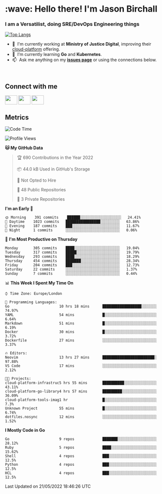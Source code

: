 <h1 align="left" id="jason-title">:wave: Hello there! I'm Jason Birchall</h1>
<h3 align="left">I am a Versatilist, doing SRE/DevOps Engineering things</h3>

[![Top Langs](https://github-readme-stats.vercel.app/api?username=jasonBirchall&show_icons=true&count_private=true&include_all_commits=true&theme=gruvbox)](https://github.com/anuraghazra/github-readme-stats)

- :office: &nbsp;I'm currently working at **Ministry of Justice Digital**, improving their [cloud-platform](https://github.com/ministryofjustice/cloud-platform) offering.
- :seedling: &nbsp;I’m currently learning **Go** and **Kubernetes**.
- :mailbox: &nbsp;Ask me anything on my **[issues page]** or using the connections below.


<br>

<h2>Connect with me</h2>
<p>
<a href="https://twitter.com/jsonBirchall" target="blank"><img align="center" src="https://cdn.jsdelivr.net/npm/simple-icons@3.0.1/icons/twitter.svg" alt="" height="30" width="40" /></a>
<a href="https://keybase.io/json0" target="blank"><img align="center" src="https://cdn.jsdelivr.net/npm/simple-icons@3.0.1/icons/keybase.svg" alt="" height="30" width="40" /></a>
<a href="https://www.reddit.com/user/kakorate" target="blank"><img align="center" src="https://cdn.jsdelivr.net/npm/simple-icons@3.0.1/icons/reddit.svg" alt="" height="30" width="40" /></a>
</p>

<h2>Metrics</h2>

<!--START_SECTION:waka-->
![Code Time](http://img.shields.io/badge/Code%20Time-0%20secs-blue)

![Profile Views](http://img.shields.io/badge/Profile%20Views-1-blue)

**🐱 My GitHub Data** 

> 🏆 690 Contributions in the Year 2022
 > 
> 📦 44.0 kB Used in GitHub's Storage 
 > 
> 🚫 Not Opted to Hire
 > 
> 📜 48 Public Repositories 
 > 
> 🔑 3 Private Repositories  
 > 
**I'm an Early 🐤** 

```text
🌞 Morning    391 commits    ██████░░░░░░░░░░░░░░░░░░░   24.41% 
🌆 Daytime    1023 commits   ████████████████░░░░░░░░░   63.86% 
🌃 Evening    187 commits    ███░░░░░░░░░░░░░░░░░░░░░░   11.67% 
🌙 Night      1 commits      ░░░░░░░░░░░░░░░░░░░░░░░░░   0.06%

```
📅 **I'm Most Productive on Thursday** 

```text
Monday       305 commits    ████░░░░░░░░░░░░░░░░░░░░░   19.04% 
Tuesday      317 commits    █████░░░░░░░░░░░░░░░░░░░░   19.79% 
Wednesday    293 commits    ████░░░░░░░░░░░░░░░░░░░░░   18.29% 
Thursday     454 commits    ███████░░░░░░░░░░░░░░░░░░   28.34% 
Friday       204 commits    ███░░░░░░░░░░░░░░░░░░░░░░   12.73% 
Saturday     22 commits     ░░░░░░░░░░░░░░░░░░░░░░░░░   1.37% 
Sunday       7 commits      ░░░░░░░░░░░░░░░░░░░░░░░░░   0.44%

```


📊 **This Week I Spent My Time On** 

```text
⌚︎ Time Zone: Europe/London

💬 Programming Languages: 
Go                       10 hrs 18 mins      ██████████████████░░░░░░░   74.97% 
YAML                     54 mins             █░░░░░░░░░░░░░░░░░░░░░░░░   6.64% 
Markdown                 51 mins             █░░░░░░░░░░░░░░░░░░░░░░░░   6.19% 
Docker                   30 mins             █░░░░░░░░░░░░░░░░░░░░░░░░   3.72% 
Dockerfile               27 mins             ░░░░░░░░░░░░░░░░░░░░░░░░░   3.37%

🔥 Editors: 
Neovim                   13 hrs 27 mins      ████████████████████████░   97.88% 
VS Code                  17 mins             ░░░░░░░░░░░░░░░░░░░░░░░░░   2.12%

🐱‍💻 Projects: 
cloud-platform-infrastruc5 hrs 55 mins       ██████████░░░░░░░░░░░░░░░   43.11% 
cloud-platform-go-library4 hrs 57 mins       █████████░░░░░░░░░░░░░░░░   36.09% 
cloud-platform-tools-imag1 hr                █░░░░░░░░░░░░░░░░░░░░░░░░   7.3% 
Unknown Project          55 mins             █░░░░░░░░░░░░░░░░░░░░░░░░   6.74% 
dotfiles.nosync          12 mins             ░░░░░░░░░░░░░░░░░░░░░░░░░   1.52%

```

**I Mostly Code in Go** 

```text
Go                       9 repos             ███████░░░░░░░░░░░░░░░░░░   28.12% 
Ruby                     5 repos             ████░░░░░░░░░░░░░░░░░░░░░   15.62% 
Shell                    4 repos             ███░░░░░░░░░░░░░░░░░░░░░░   12.5% 
Python                   4 repos             ███░░░░░░░░░░░░░░░░░░░░░░   12.5% 
HCL                      4 repos             ███░░░░░░░░░░░░░░░░░░░░░░   12.5%

```



 Last Updated on 21/05/2022 18:46:26 UTC
<!--END_SECTION:waka-->

<!-- links -->

[issues page]: https://github.com/jasonBirchall/jasonBirchall/issues "jasonBirchall/issues"
